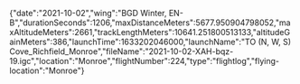 {"date":"2021-10-02","wing":"BGD Winter, EN-B","durationSeconds":1206,"maxDistanceMeters":5677.950904798052,"maxAltitudeMeters":2661,"trackLengthMeters":10641.251800513133,"altitudeGainMeters":386,"launchTime":1633202046000,"launchName":"TO (N, W, S) Cove_Richfield_Monroe","fileName":"2021-10-02-XAH-bqz-19.igc","location":"Monroe","flightNumber":224,"type":"flightlog","flying-location":"Monroe"}
